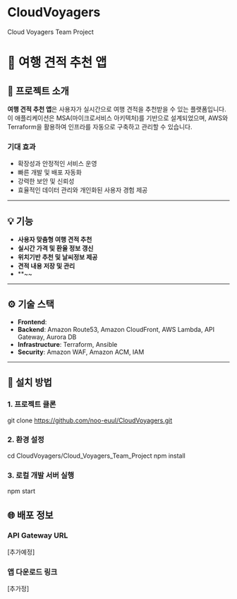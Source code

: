 # CloudVoyagers
Cloud Voyagers Team Project


# 🚀 여행 견적 추천 앱

## 📝 프로젝트 소개
**여행 견적 추천 앱**은 사용자가 실시간으로 여행 견적을 추천받을 수 있는 플랫폼입니다.  
이 애플리케이션은 MSA(마이크로서비스 아키텍처)를 기반으로 설계되었으며, AWS와 Terraform을 활용하여 인프라를 자동으로 구축하고 관리할 수 있습니다.

### 기대 효과
- 확장성과 안정적인 서비스 운영
- 빠른 개발 및 배포 자동화
- 강력한 보안 및 신뢰성
- 효율적인 데이터 관리와 개인화된 사용자 경험 제공

---

## 💡 기능

- **사용자 맞춤형 여행 견적 추천**
- **실시간 가격 및 환율 정보 갱신**
- **위치기반 추천 및 날씨정보 제공**
- **견적 내용 저장 및 관리**
- **~~

---

## ⚙️ 기술 스택

- **Frontend**: 
- **Backend**: Amazon Route53, Amazon CloudFront, AWS Lambda, API Gateway, Aurora DB
- **Infrastructure**: Terraform, Ansible
- **Security**: Amazon WAF, Amazon ACM, IAM

---

## 🚀 설치 방법

### 1. **프로젝트 클론**
git clone https://github.com/noo-euul/CloudVoyagers.git


### 2. **환경 설정**
cd CloudVoyagers/Cloud_Voyagers_Team_Project
npm install


### 3. **로컬 개발 서버 실행**
npm start


## 🌐 배포 정보

### **API Gateway URL**
[추가예정]

### **앱 다운로드 링크**
[추가정]


